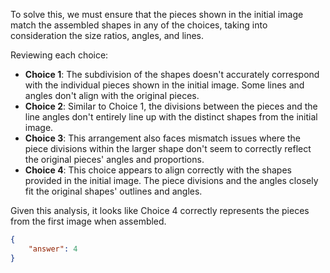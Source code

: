 To solve this, we must ensure that the pieces shown in the initial image match the assembled shapes in any of the choices, taking into consideration the size ratios, angles, and lines.

Reviewing each choice:
- **Choice 1**: The subdivision of the shapes doesn't accurately correspond with the individual pieces shown in the initial image. Some lines and angles don't align with the original pieces.
- **Choice 2**: Similar to Choice 1, the divisions between the pieces and the line angles don't entirely line up with the distinct shapes from the initial image.
- **Choice 3**: This arrangement also faces mismatch issues where the piece divisions within the larger shape don't seem to correctly reflect the original pieces' angles and proportions.
- **Choice 4**: This choice appears to align correctly with the shapes provided in the initial image. The piece divisions and the angles closely fit the original shapes' outlines and angles.

Given this analysis, it looks like Choice 4 correctly represents the pieces from the first image when assembled.

```json
{
    "answer": 4
}
```